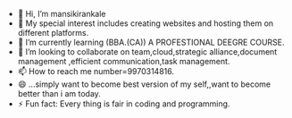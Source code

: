 - 👋 Hi, I’m mansikirankale
- 👀 My special interest includes creating websites and hosting them on different platforms.
- 🌱 I’m currently learning  (BBA.(CA)) A PROFESTIONAL  DEEGRE  COURSE.
- 💞️ I’m looking to collaborate on team,cloud,strategic alliance,document management ,efficient communication,task management.
- 📫 How to reach me number=9970314816.
- 😄 ...simply  want to become best version of my self,,want to become better than i am today.
- ⚡ Fun fact: Every thing is fair in coding and programming.

<!---
mansikirankale/mansikirankale is a ✨ special ✨ repository because its `README.md` (this file) appears on your GitHub profile.
You can click the Preview link to take a look at your changes.
--->
